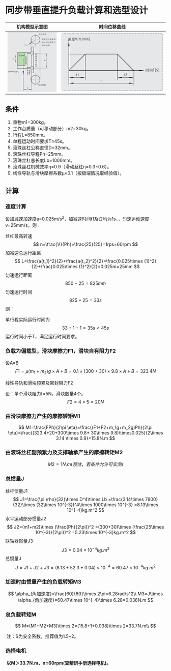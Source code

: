 # 同步带垂直提升负载计算和选型设计

|                     机构模型示意图                      |                         时间位移曲线                         |
| :-----------------------------------------------------: | :----------------------------------------------------------: |
| ![](./1750499267740.assets/image-20250621174826337.png) | ![image-20250621174840709](./1750499267740.assets/image-20250621174840709.png) |

## 条件

1. 重物m1=300kg。
2. 工作台质量（可移动部分）m2=30kg。
3. 行程L=850mm。
4. 单程运动时间要求T≤45s。
5. 滚珠丝杠公称直径D=32mm。
6. 滚珠丝杠导程Ph=25mm。
7. 滚珠丝杠总长度Lb=1000mm。
8. 滚珠丝杠机械效率η=0.9（滑动丝杠η=0.3~0.6）。
9. 线性导轨与滑块摩擦系数μ=0.1（按极端情况取经验值）。

## 计算

### 速度计算

设加减速加速度a=0.025m/s<sup>2</sup>，加减速时间t1及t2均为1s，，匀速运动速度v=25mm/s，则：

丝杠最高转速
$$
n=\frac{V}{Ph}=\frac{25}{25}=1rps=60rpm
$$
加减速总运行距离
$$
L=\frac{a{t_1}^2}{2}+\frac{a{t_2}^2}{2}=\frac{0.025\times {1}^2}{2}+\frac{0.025\times {1}^2}{2}=0.025m=25mm
$$
匀速运行距离
$$
850-25=825mm
$$
匀速运行时间
$$
825\div 25=33s
$$
则：

单行程实际运行时间为
$$
33+1+1=35s<45s
$$
运行时间小于T，满足运行时间要求。

### 负载为偏载型，滑块摩擦力F1，滑块自有阻力F2

设A=B
$$
F1=\mu(m_1+m_2)g\times A \div B=0.1\times (300+30)\times 9.8\times A \div B=323.4N
$$

线性导轨和滑块预紧及密封阻力F2

设：单个滑块阻力f=5N，滑块数量4个。
$$
F2=4\times 5=20N
$$

### 由滑块摩擦力产生的摩擦转矩M1

$$
M1=\frac{FPh}{2\pi \eta}=\frac{(F1+F2+m_1g+m_2g)Ph}{2\pi \eta}=\frac{(323.4+20+300\times 9.8+ 30\times 9.8)\times0.025}{2\times 3.14 \times 0.9}=15.8N.m
$$

### 由滚珠丝杠副预紧力及支撑轴承产生的摩擦转矩M2

$$
M2=1N.m(预估，若条件允许可实测)
$$

### 总惯量J

丝杆惯量J1
$$
J1=\frac{\pi \rho}{32}\times D^4\times Lb
=\frac{3.14\times 7900}{32}\times (32\times 10^{-3})^4\times 1000\times 10^{-3}
=8.13\times 10^{-4}kg.m^2
$$
水平运动部分惯量J2
$$
J2=(m1+m2)\times (\frac{Ph}{2\pi})^2
=(300+30)\times (\frac{25\times 10^{-3}}{2\pi})^2
=5.23\times 10^{-3}kg.m^2
$$
联轴器惯量J3
$$
J3=0.04\times 10^{-4}kg.m^2
$$
总惯量J
$$
J=J1+J2+J3
=(8.13+52.3+0.04)\times 10^{-4}
=60.47\times 10^{-4}kg.m^2
$$

### 加速时由惯量产生的负载转矩M3

$$
\alpha_{角加速度}=\frac{60}{60}\times 2\pi=6.28rad/s^2\\
M3=J\times \alpha_{角加速度}=60.47\times 10^{-4}\times 6.28=0.038N.m
$$

### 总负载转矩M

$$
M=(M1+M2+M3)\times 2=(15.8+1+0.038)\times 2=33.7N.m\\
$$

​	注：S为安全系数，推荐值为1.5~2。

### 选择电机

​	**以M＞33.7N.m、n=60rpm(查精研手册选择电机)。**







